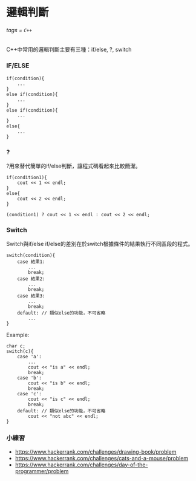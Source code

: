 # 邏輯判斷

###### tags = `C++`

C++中常用的邏輯判斷主要有三種：if/else, ?, switch

### IF/ELSE

```cpp=1
if(condition){
    ...
}
else if(condition){
    ...
}
else if(condition){
    ...
}
else{
    ...
}
```

### ?
?用來替代簡單的if/else判斷，讓程式碼看起來比較簡潔。
```cpp=1
if(condition1){
    cout << 1 << endl;
}
else{
    cout << 2 << endl;
}

(condition1) ? cout << 1 << endl : cout << 2 << endl;

```

### Switch
Switch與if/else if/else的差別在於switch根據條件的結果執行不同區段的程式。

```cpp=1
switch(condition){
    case 結果1:
        ...
        break;
    case 結果2:
        ...
        break;
    case 結果3:
        ...
        break;
    default: // 類似else的功能，不可省略
        ...
}
```
Example:
```cpp=1
char c;
switch(c){
    case 'a':
        ...
        cout << "is a" << endl;
        break;
    case 'b':
        cout << "is b" << endl;
        break;
    case 'c':
        cout << "is c" << endl;
        break;
    default: // 類似else的功能，不可省略
        cout << "not abc" << endl;
}

```

### 小練習
* https://www.hackerrank.com/challenges/drawing-book/problem
* https://www.hackerrank.com/challenges/cats-and-a-mouse/problem
* https://www.hackerrank.com/challenges/day-of-the-programmer/problem